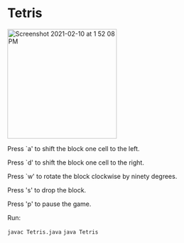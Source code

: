 # Tetris

<img width="246" alt="Screenshot 2021-02-10 at 1 52 08 PM" src="https://user-images.githubusercontent.com/56144156/107470937-33574580-6ba7-11eb-9835-4a041db666f5.png">

Press `a' to shift  the  block  one  cell  to  the  left.  

Press `d' to shift  the block one cell to the right. 

Press `w' to rotate the block clockwise by ninety degrees. 

Press 's' to drop  the  block.

Press 'p' to pause  the  game.

Run:

`javac Tetris.java`
`java Tetris`
